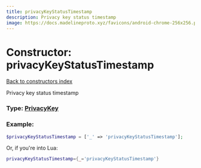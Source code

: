 ```yaml
---
title: privacyKeyStatusTimestamp
description: Privacy key status timestamp
image: https://docs.madelineproto.xyz/favicons/android-chrome-256x256.png
---
```

# Constructor: privacyKeyStatusTimestamp  
[Back to constructors index](index.md)



Privacy key status timestamp




### Type: [PrivacyKey](../types/PrivacyKey.md)


### Example:

```php
$privacyKeyStatusTimestamp = ['_' => 'privacyKeyStatusTimestamp'];
```  


Or, if you're into Lua:

```lua
privacyKeyStatusTimestamp={_='privacyKeyStatusTimestamp'}

```


